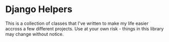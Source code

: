 # Django Helpers

This is a collection of classes that I've written to make my life easier accross a few different projects.
Use at your own risk - things in this library may change without notice.